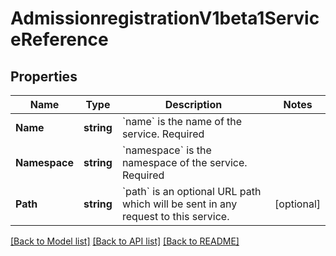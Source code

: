 # AdmissionregistrationV1beta1ServiceReference

## Properties
Name | Type | Description | Notes
------------ | ------------- | ------------- | -------------
**Name** | **string** | &#x60;name&#x60; is the name of the service. Required | 
**Namespace** | **string** | &#x60;namespace&#x60; is the namespace of the service. Required | 
**Path** | **string** | &#x60;path&#x60; is an optional URL path which will be sent in any request to this service. | [optional] 

[[Back to Model list]](../README.md#documentation-for-models) [[Back to API list]](../README.md#documentation-for-api-endpoints) [[Back to README]](../README.md)


